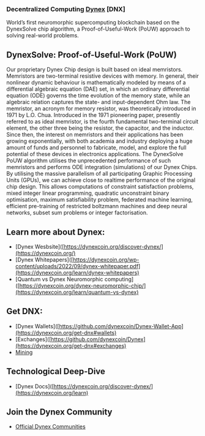 ### Decentralized Computing [Dynex](https://dynexcoin.org) [DNX]

World’s first neuromorphic supercomputing blockchain based on the DynexSolve chip algorithm,
a Proof-of-Useful-Work (PoUW) approach to solving real-world problems.

## DynexSolve: Proof-of-Useful-Work (PoUW)

Our proprietary Dynex Chip design is built based on ideal memristors. Memristors are two-terminal resistive devices with memory. In general, their nonlinear dynamic behaviour is mathematically modeled by means of a differential algebraic equation (DAE) set, in which an ordinary differential equation (ODE) governs the time evolution of the memory state, while an algebraic relation captures the state- and input-dependent Ohm law. The memristor, an acronym for memory resistor, was theoretically introduced in 1971 by L.O. Chua. Introduced in the 1971 pioneering paper, presently referred to as ideal memristor, is the fourth fundamental two-terminal circuit element, the other three being the resistor, the capacitor, and the inductor. Since then, the interest on memristors and their applications has been growing exponentially, with both academia and industry deploying a huge amount of funds and personnel to fabricate, model, and explore the full potential of these devices in electronics applications. The DynexSolve PoUW algorithm utilises the unprecedented performance of such memristors and performs ODE integration (simulations) of our Dynex Chips. By utilising the massive parallelism of all participating Graphic Processing Units (GPUs), we can achieve close to realtime performance of the original chip design. This allows computations of constraint satisfaction problems, mixed integer linear programming, quadratic unconstraint binary optimisation, maximum satisfiability problem, federated machine learning, efficient pre-training of restricted boltzmann machines and deep neural networks, subset sum problems or integer factorisation.

## Learn more about Dynex:
- [Dynex Wesbsite]([https://dynexcoin.org/discover-dynex/](https://dynexcoin.org/)
- [Dynex Whitepapers]([https://dynexcoin.org/wp-content/uploads/2022/09/dynex-whitepaper.pdf](https://dynexcoin.org/learn/dynex-whitepapers)
- [Quantum vs Dynex Neuromorphic computing]([https://dynexcoin.org/dynex-neuromorphic-chip/](https://dynexcoin.org/learn/quantum-vs-dynex)

## Get DNX:
- [Dynex Wallets]([https://github.com/dynexcoin/Dynex-Wallet-App](https://dynexcoin.org/get-dnx#wallets)
- [Exchanges]([https://github.com/dynexcoin/Dynex](https://dynexcoin.org/get-dnx#exchanges)
- [Mining](https://dynexcoin.org/get-dnx#mining)

## Technological Deep-Dive
- [Dynex Docs]([https://dynexcoin.org/discover-dynex/](https://dynexcoin.org/learn)

## Join the Dynex Community
- [Official Dynex Communities](https://dynexcoin.org/linktree)

